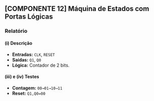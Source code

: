 ## [COMPONENTE 12] Máquina de Estados com Portas Lógicas

### Relatório

#### (i) Descrição
- **Entradas:** `CLK`, `RESET`  
- **Saídas:** `Q1`, `Q0`  
- **Lógica:** Contador de 2 bits.

#### (iii) e (iv) Testes
- **Contagem:** `00→01→10→11`  
- **Reset:** `Q1,Q0=00`

